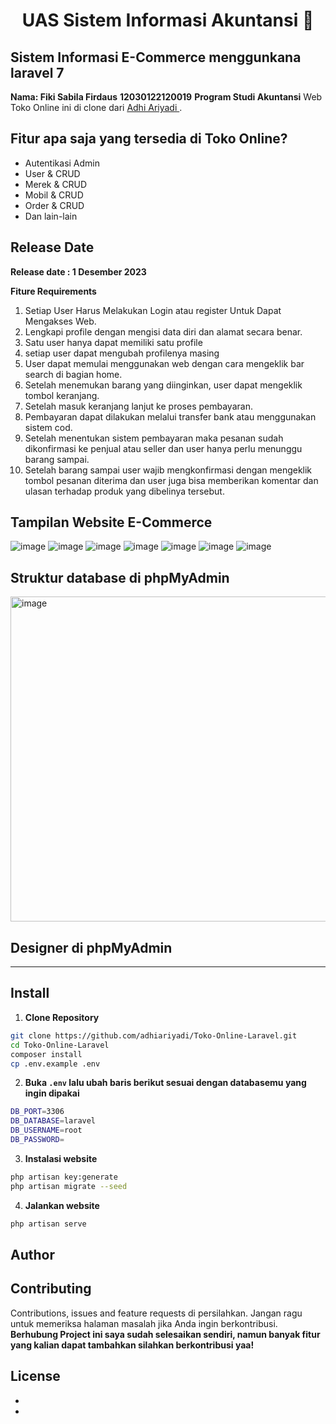 <h1 align="center">UAS Sistem Informasi Akuntansi 👋</h1>

## Sistem Informasi E-Commerce menggunkana laravel 7
 **Nama: Fiki Sabila Firdaus**
 **12030122120019**
 **Program Studi Akuntansi**
Web Toko Online ini di clone dari  <a href="https://github.com/adhiariyadi"> Adhi Ariyadi </a>.

## Fitur apa saja yang tersedia di Toko Online?

-   Autentikasi Admin
-   User & CRUD
-   Merek & CRUD
-   Mobil & CRUD
-   Order & CRUD
-   Dan lain-lain

## Release Date

**Release date : 1 Desember 2023**

**Fiture Requirements**
1. Setiap User Harus Melakukan Login atau register Untuk Dapat Mengakses Web.
2. Lengkapi profile dengan mengisi data diri dan alamat secara benar.
3. Satu user hanya dapat memiliki satu profile
4. setiap user dapat mengubah profilenya masing
5. User dapat memulai menggunakan web dengan cara mengeklik bar search di bagian home.
6. Setelah menemukan barang yang diinginkan, user dapat mengeklik tombol keranjang.
7. Setelah masuk keranjang lanjut ke proses pembayaran.
8. Pembayaran dapat dilakukan melalui transfer bank atau menggunakan sistem cod.
9. Setelah menentukan sistem  pembayaran maka pesanan sudah dikonfirmasi ke penjual atau seller dan user hanya perlu menunggu barang sampai.
10. Setelah barang sampai user wajib mengkonfirmasi dengan mengeklik tombol pesanan diterima dan user juga bisa memberikan komentar dan ulasan terhadap produk yang dibelinya tersebut.

## Tampilan Website E-Commerce
![image](https://github.com/Fikisabilafirdaus/Sistem-Informasi-Akuntansi/assets/152597138/8b11a6a8-6b85-4c3a-a369-7919d335b340)
![image](https://github.com/Fikisabilafirdaus/Sistem-Informasi-Akuntansi/assets/152597138/9da67985-aa4a-4273-830c-81c80889867f)
![image](https://github.com/Fikisabilafirdaus/Sistem-Informasi-Akuntansi/assets/152597138/e91f5646-06fb-463f-974b-af1674241885)
![image](https://github.com/Fikisabilafirdaus/Sistem-Informasi-Akuntansi/assets/152597138/6467fd3e-cd1f-4799-804f-fe9419ad8b43)
![image](https://github.com/Fikisabilafirdaus/Sistem-Informasi-Akuntansi/assets/152597138/11ec9f23-12c1-478b-a1e8-8b82854de97d)
![image](https://github.com/Fikisabilafirdaus/Sistem-Informasi-Akuntansi/assets/152597138/34b630b9-4935-40e3-9488-7e3a2f4e727d)
![image](https://github.com/Fikisabilafirdaus/Sistem-Informasi-Akuntansi/assets/152597138/5f8f9ee1-a0be-4c08-aff4-cbf87c79e242)

## Struktur database di phpMyAdmin
<img width="520" alt="image" src="https://github.com/Fikisabilafirdaus/Sistem-Informasi-Akuntansi/assets/152597138/7546ea75-90b7-4d8e-bbee-868adffc1483">

## Designer di phpMyAdmin









---

## Install

1. **Clone Repository**

```bash
git clone https://github.com/adhiariyadi/Toko-Online-Laravel.git
cd Toko-Online-Laravel
composer install
cp .env.example .env
```

2. **Buka `.env` lalu ubah baris berikut sesuai dengan databasemu yang ingin dipakai**

```bash
DB_PORT=3306
DB_DATABASE=laravel
DB_USERNAME=root
DB_PASSWORD=
```

3. **Instalasi website**

```bash
php artisan key:generate
php artisan migrate --seed
```

4. **Jalankan website**

```bash
php artisan serve
```

## Author


## Contributing

Contributions, issues and feature requests di persilahkan.
Jangan ragu untuk memeriksa halaman masalah jika Anda ingin berkontribusi. **Berhubung Project ini saya sudah selesaikan sendiri, namun banyak fitur yang kalian dapat tambahkan silahkan berkontribusi yaa!**

## License

-  
- 
